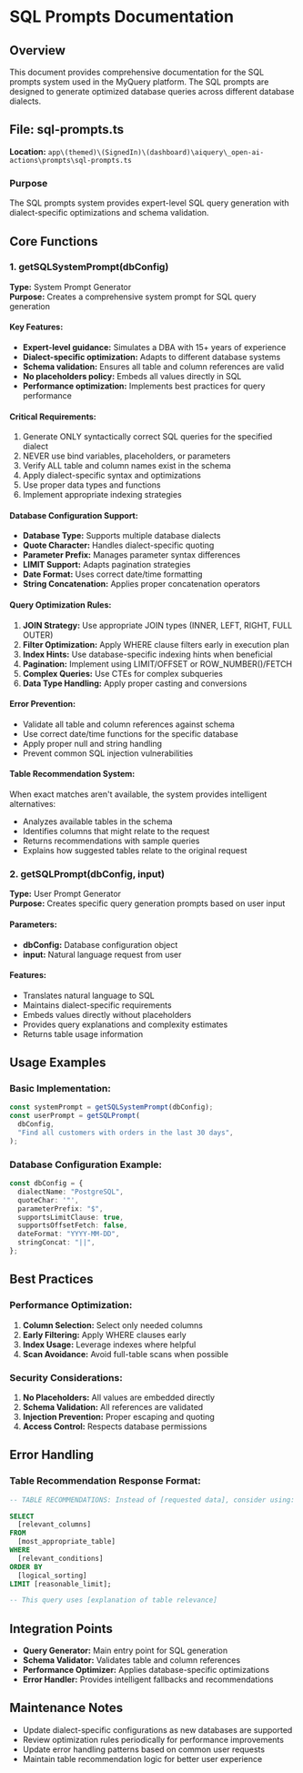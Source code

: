 # SQL Prompts Documentation

## Overview

This document provides comprehensive documentation for the SQL prompts system used in the MyQuery platform. The SQL prompts are designed to generate optimized database queries across different database dialects.

## File: sql-prompts.ts

**Location:** `app\(themed)\(SignedIn)\(dashboard)\aiquery\_open-ai-actions\prompts\sql-prompts.ts`

### Purpose

The SQL prompts system provides expert-level SQL query generation with dialect-specific optimizations and schema validation.

## Core Functions

### 1. getSQLSystemPrompt(dbConfig)

**Type:** System Prompt Generator  
**Purpose:** Creates a comprehensive system prompt for SQL query generation

#### Key Features:

- **Expert-level guidance:** Simulates a DBA with 15+ years of experience
- **Dialect-specific optimization:** Adapts to different database systems
- **Schema validation:** Ensures all table and column references are valid
- **No placeholders policy:** Embeds all values directly in SQL
- **Performance optimization:** Implements best practices for query performance

#### Critical Requirements:

1. Generate ONLY syntactically correct SQL queries for the specified dialect
2. NEVER use bind variables, placeholders, or parameters
3. Verify ALL table and column names exist in the schema
4. Apply dialect-specific syntax and optimizations
5. Use proper data types and functions
6. Implement appropriate indexing strategies

#### Database Configuration Support:

- **Database Type:** Supports multiple database dialects
- **Quote Character:** Handles dialect-specific quoting
- **Parameter Prefix:** Manages parameter syntax differences
- **LIMIT Support:** Adapts pagination strategies
- **Date Format:** Uses correct date/time formatting
- **String Concatenation:** Applies proper concatenation operators

#### Query Optimization Rules:

1. **JOIN Strategy:** Use appropriate JOIN types (INNER, LEFT, RIGHT, FULL OUTER)
2. **Filter Optimization:** Apply WHERE clause filters early in execution plan
3. **Index Hints:** Use database-specific indexing hints when beneficial
4. **Pagination:** Implement using LIMIT/OFFSET or ROW_NUMBER()/FETCH
5. **Complex Queries:** Use CTEs for complex subqueries
6. **Data Type Handling:** Apply proper casting and conversions

#### Error Prevention:

- Validate all table and column references against schema
- Use correct date/time functions for the specific database
- Apply proper null and string handling
- Prevent common SQL injection vulnerabilities

#### Table Recommendation System:

When exact matches aren't available, the system provides intelligent alternatives:

- Analyzes available tables in the schema
- Identifies columns that might relate to the request
- Returns recommendations with sample queries
- Explains how suggested tables relate to the original request

### 2. getSQLPrompt(dbConfig, input)

**Type:** User Prompt Generator  
**Purpose:** Creates specific query generation prompts based on user input

#### Parameters:

- **dbConfig:** Database configuration object
- **input:** Natural language request from user

#### Features:

- Translates natural language to SQL
- Maintains dialect-specific requirements
- Embeds values directly without placeholders
- Provides query explanations and complexity estimates
- Returns table usage information

## Usage Examples

### Basic Implementation:

```typescript
const systemPrompt = getSQLSystemPrompt(dbConfig);
const userPrompt = getSQLPrompt(
  dbConfig,
  "Find all customers with orders in the last 30 days",
);
```

### Database Configuration Example:

```typescript
const dbConfig = {
  dialectName: "PostgreSQL",
  quoteChar: '"',
  parameterPrefix: "$",
  supportsLimitClause: true,
  supportsOffsetFetch: false,
  dateFormat: "YYYY-MM-DD",
  stringConcat: "||",
};
```

## Best Practices

### Performance Optimization:

1. **Column Selection:** Select only needed columns
2. **Early Filtering:** Apply WHERE clauses early
3. **Index Usage:** Leverage indexes where helpful
4. **Scan Avoidance:** Avoid full-table scans when possible

### Security Considerations:

1. **No Placeholders:** All values are embedded directly
2. **Schema Validation:** All references are validated
3. **Injection Prevention:** Proper escaping and quoting
4. **Access Control:** Respects database permissions

## Error Handling

### Table Recommendation Response Format:

```sql
-- TABLE RECOMMENDATIONS: Instead of [requested data], consider using: [table1], [table2], [table3]

SELECT
  [relevant_columns]
FROM
  [most_appropriate_table]
WHERE
  [relevant_conditions]
ORDER BY
  [logical_sorting]
LIMIT [reasonable_limit];

-- This query uses [explanation of table relevance]
```

## Integration Points

- **Query Generator:** Main entry point for SQL generation
- **Schema Validator:** Validates table and column references
- **Performance Optimizer:** Applies database-specific optimizations
- **Error Handler:** Provides intelligent fallbacks and recommendations

## Maintenance Notes

- Update dialect-specific configurations as new databases are supported
- Review optimization rules periodically for performance improvements
- Update error handling patterns based on common user requests
- Maintain table recommendation logic for better user experience
